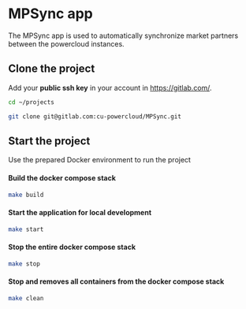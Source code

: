 # MPSync app

The MPSync app is used to automatically synchronize market partners between the powercloud instances.

## Clone the project

Add your **public ssh key** in your account in https://gitlab.com/.

```bash
cd ~/projects
```

```bash
git clone git@gitlab.com:cu-powercloud/MPSync.git
```

## Start the project

Use the prepared Docker environment to run the project

#### Build the docker compose stack

```bash
make build
```

#### Start the application for local development

```bash
make start
```

#### Stop the entire docker compose stack

```bash
make stop
```

#### Stop and removes all containers from the docker compose stack

```bash
make clean
```
